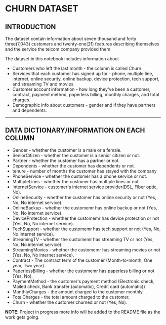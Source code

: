 # **CHURN DATASET**

## **INTRODUCTION**

The dataset contain information about seven thousand and forty three(7,043) customers and twenty-one(21) features describing themselves and the service the telcom company provided them.

The dataset in this notebook includes information about
- Customers who left the last month - the column is called Churn.
- Services that each customer has signed up for - phone, multiple line, internet, online security, online backup, device protection, tech support, and streaming TV and movies.
- Customer account information - how long they've been a customer, contract, payment method, paperless billing, monthly charges, and total charges.
- Demographic info about customers - gender and if they have partners and dependents.

___

## **DATA DICTIONARY/INFORMATION ON EACH COLUMN**

- Gender - whether the customer is a male or a female.
- SeniorCitizen - whether the customer is a senior citizen or not.
- Partner - whether the customer has a partner or not.
- Dependents - whether the customer has dependents or not.
- tenure - number of months the customer has stayed with the company
- PhoneService - whether the customer has a phone service or not.
- MultipleLines - whether the customer has multiple lines or not.
- InternetService - customer's internet service provider(DSL, Fiber optic, No).
- OnlineSecurity - whether the customer has online security or not (Yes, No, No internet service).
- OnlineBackup - whether the customemr has online backup or not (Yes, No, No internet service).
- DeviceProtection - whether the customemr has device protection or not (Yes, No, No internet service).
- TechSupport - whether the customemr has tech support or not (Yes, No, No internet service).
- StreamingTV - whether the customemr has streaming TV or not (Yes, No, No internet service).
- StreamingMovies - whether the customemr has streaming movies or not (Yes, No, No internet service).
- Contract - The contract term of the customer (Month-to-month, One year, Two year).
- PaperlessBilling - whether the customemr has paperless billing or not (Yes, No).
- PaymentMethod - the customer's payment method (Electronic check, Mailed check, Bank transfer (automatic), Credit card (automatic))
- MonthlyCharges - the amount charged to the customer monthly.
- TotalCharges - the total amount charged to the customer.
- Churn - whether the customer churned or not (Yes, No).

**NOTE**: Project in progress more info will be added to the README file as the work gets going.